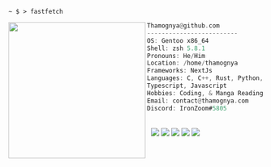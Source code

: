 ```console
~ $ > fastfetch
```

<img align="left" src="https://avatars.githubusercontent.com/u/98194153?v=4" width="270" /> 

```rust
Thamognya@github.com
-------------------------
OS: Gentoo x86_64
Shell: zsh 5.8.1
Pronouns: He/Him
Location: /home/thamognya
Frameworks: NextJs
Languages: C, C++, Rust, Python,
Typescript, Javascript
Hobbies: Coding, & Manga Reading
Email: contact@thamognya.com
Discord: IronZoom#5805
```
<p align="left">
   &nbsp; &nbsp; &nbsp; &nbsp; &nbsp; &nbsp; &nbsp; &nbsp; &nbsp; &nbsp; &nbsp; &nbsp; &nbsp; 
   &nbsp; &nbsp; &nbsp; &nbsp; &nbsp; &nbsp; &nbsp; &nbsp; &nbsp; &nbsp; &nbsp; &nbsp; &nbsp; 
   &nbsp; &nbsp; &nbsp; &nbsp;
  <img src="https://singlecolorimage.com/get/F28FAD/25x20" />
  <img src="https://singlecolorimage.com/get/ABE9B3/25x20" />
  <img src="https://singlecolorimage.com/get/B5E8E0/25x20" />
  <img src="https://singlecolorimage.com/get/96CDFB/25x20" />
  <img src="https://singlecolorimage.com/get/89DCEB/25x20" />
</p>
